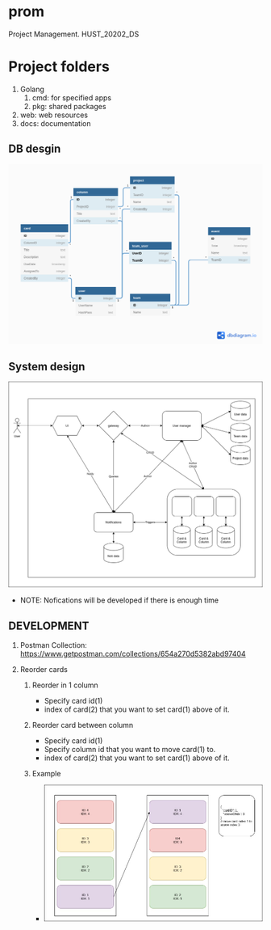 # prom
Project Management. HUST_20202_DS

# Project folders

1. Golang
   1. cmd: for specified apps
   2. pkg: shared packages  
2. web: web resources
3. docs: documentation

## DB desgin

![DBDesign](docs/dbdiagram/prom_db.png)

## System design

![SystemDesign](docs/drawio/prom_design.png)

- NOTE: Nofications will be developed if there is enough time

## DEVELOPMENT

1. Postman Collection: https://www.getpostman.com/collections/654a270d5382abd97404

2. Reorder cards
   1. Reorder in 1 column
      - Specify card id(1)
      - index of card(2) that you want to set card(1) above of it.
  
   2. Reorder card between column
      - Specify card id(1)
      - Specify column id that you want to move card(1) to.
      - index of card(2) that you want to set card(1) above of it.

   3. Example
      - ![ReorderExample](docs/drawio/ReorderCardExp.jpg)